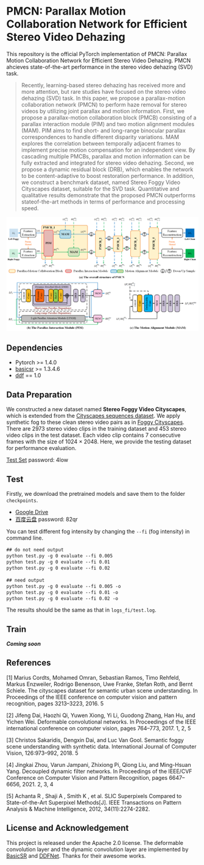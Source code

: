 # PMCN: Parallax Motion Collaboration Network for Efficient Stereo Video Dehazing 
This repository is the official PyTorch implementation of PMCN:  Parallax Motion Collaboration Network for Efficient Stereo Video Dehazing. PMCN ahcieves state-of-the-art performance in the stereo video dehazing (SVD) task.

> Recently, learning-based stereo dehazing has received more and more attention, but rare studies have focused on the stereo video dehazing (SVD) task. In this paper, we propose a parallax-motion collaboration network (PMCN) to perform haze removal for stereo videos by utilizing joint parallax and motion information. First, we propose a
parallax-motion collaboration block (PMCB) consisting of a parallax interaction module (PIM) and two motion alignment modules (MAM). PIM aims to find short- and long-range binocular parallax correspondences to handle different disparity variations. MAM explores the correlation between temporally adjacent frames to implement precise
motion compensation for an independent view. By cascading multiple PMCBs, parallax and motion information can be fully extracted and integrated for stereo video dehazing. Second, we propose a dynamic residual block (DRB), which enables the network to be content-adaptive to boost restoration performance. In addition, we construct a benchmark dataset, named Stereo Foggy Video Cityscapes dataset, suitable for the SVD task. Quantitative and qualitative results demonstrate that the proposed PMCN outperforms stateof-the-art methods in terms of performance and processing speed.

![img](figs/PMCN.png)

## Dependencies 
- Pytorch >= 1.4.0
- [basicsr](https://github.com/XPixelGroup/BasicSR) >= 1.3.4.6 
- [ddf](https://github.com/theFoxofSky/ddfnet) == 1.0 

## Data Preparation
We constructed a new dataset named **Stereo Foggy Video Cityscapes**, which is extended from the [Cityscapes sequences dataset](https://www.cityscapes-dataset.com/). We apply synthetic fog to these clean stereo video pairs as in [Foggy Cityscapes](https://github.com/sakaridis/fog_simulation-SFSU_synthetic/). There are 2973 stereo video clips in the training dataset and 453 stereo video clips in the test dataset. Each video clip contains 7 consecutive frames with the size of 1024 × 2048. Here, we provide the testing dataset for performance evaluation. 

[Test Set](https://pan.baidu.com/s/1kEPP0XMzO2Xr9Jj2WLbXWQ)     password: 4low

## Test
Firstly, we download the pretrained models and save them to the folder `checkpoints`.
- [Google Drive](https://drive.google.com/drive/folders/1Q9KCSO8Tn593PC2kPNBS0Wc-DzwSJYRK?usp=sharing)
- [百度云盘](https://pan.baidu.com/s/11RkA8476AOeOoPkcy8_d_Q) password: 82qr

You can test different fog intensity by changing the `--fi` (fog intensity) in command line.
```
## do not need output
python test.py -g 0 evaluate --fi 0.005 
python test.py -g 0 evaluate --fi 0.01 
python test.py -g 0 evaluate --fi 0.02

## need output
python test.py -g 0 evaluate --fi 0.005 -o
python test.py -g 0 evaluate --fi 0.01 -o
python test.py -g 0 evaluate --fi 0.02 -o
```
The results should be the same as that in `logs_fi/test.log`.
## Train
***Coming soon***
## References
[1] Marius Cordts, Mohamed Omran, Sebastian Ramos, Timo Rehfeld, Markus Enzweiler, Rodrigo Benenson, Uwe Franke, Stefan Roth, and Bernt Schiele. The cityscapes dataset for semantic urban scene understanding. In Proceedings of the IEEE conference on computer vision and pattern recognition, pages 3213–3223, 2016. 5

[2] Jifeng Dai, Haozhi Qi, Yuwen Xiong, Yi Li, Guodong Zhang, Han Hu, and Yichen Wei. Deformable convolutional networks. In Proceedings of the IEEE international conference on computer vision, pages 764–773, 2017. 1, 2, 5

[3] Christos Sakaridis, Dengxin Dai, and Luc Van Gool. Semantic foggy scene understanding with synthetic data. International Journal of Computer Vision, 126:973–992, 2018. 5

[4] Jingkai Zhou, Varun Jampani, Zhixiong Pi, Qiong Liu, and Ming-Hsuan Yang. Decoupled dynamic filter networks. In Proceedings of the IEEE/CVF Conference on Computer Vision and Pattern Recognition, pages 6647–6656, 2021. 2, 3, 4

[5] Achanta R , Shaji A , Smith K , et al. SLIC Superpixels Compared to State-of-the-Art Superpixel Methods[J]. IEEE Transactions on Pattern Analysis & Machine Intelligence, 2012, 34(11):2274-2282.

## License and Acknowledgement
This project is released under the Apache 2.0 license. The deformable convolution layer and the dynamic convolution layer are implemented by [BasicSR](https://github.com/XPixelGroup/BasicSR) and [DDFNet](https://github.com/theFoxofSky/ddfnet). Thanks for their awesome works.

